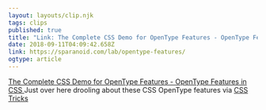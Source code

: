 ```yaml
---
layout: layouts/clip.njk 
tags: clips 
published: true 
title: "Link: The Complete CSS Demo for OpenType Features - OpenType Features in CSS" 
date: 2018-09-11T04:09:42.658Z 
link: https://sparanoid.com/lab/opentype-features/ 
ogtype: article 
---
```

[ The Complete CSS Demo for OpenType Features - OpenType Features in CSS ]( https://sparanoid.com/lab/opentype-features/ ) 
Just over here drooling about these CSS OpenType features via [CSS Tricks](https://css-tricks.com/the-complete-css-demo-for-opentype-features/)